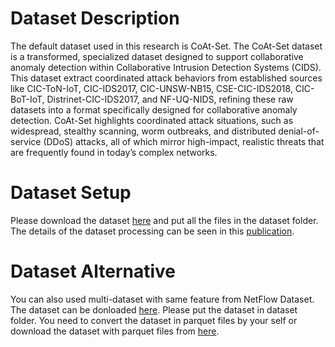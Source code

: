 # Dataset Description

The default dataset used in this research is CoAt-Set. The CoAt-Set dataset is a transformed, specialized dataset designed to support collaborative anomaly detection within Collaborative Intrusion Detection Systems (CIDS). This dataset extract coordinated attack behaviors from established sources like CIC-ToN-IoT, CIC-IDS2017, CIC-UNSW-NB15, CSE-CIC-IDS2018, CIC-BoT-IoT, Distrinet-CIC-IDS2017, and NF-UQ-NIDS, refining these raw datasets into a format specifically designed for collaborative anomaly detection. CoAt-Set highlights coordinated attack situations, such as widespread, stealthy scanning, worm outbreaks, and distributed denial-of-service (DDoS) attacks, all of which mirror high-impact, realistic threats that are frequently found in today’s complex networks.

# Dataset Setup

Please download the dataset [here](https://data.mendeley.com/datasets/28tmfg3rzb/2) and put all the files in the dataset folder. The details of the dataset processing can be seen in this [publication](https://www.sciencedirect.com/science/article/pii/S2352340925000861).

# Dataset Alternative

You can also used multi-dataset with same feature from NetFlow Dataset. The dataset can be donloaded [here](https://staff.itee.uq.edu.au/marius/NIDS_datasets/). Please put the dataset in dataset folder. You need to convert the dataset in parquet files by your self or download the dataset with parquet files from [here](https://www.kaggle.com/dhoogla/datasets). 